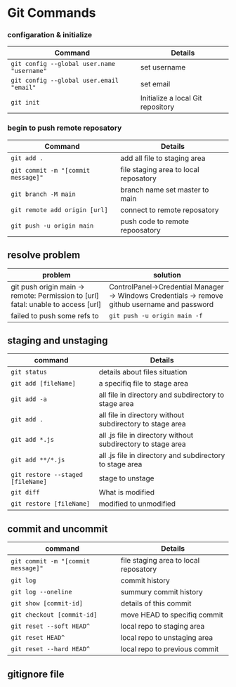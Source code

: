 # Git Commands

### configaration & initialize

| Command | Details |
| ------- | ----------- |
| `git config --global user.name "username"` | set username |
| `git config --global user.email "email"` | set email |
| `git init` | Initialize a local Git repository |


### begin to push remote reposatory

| Command | Details |
| ------- | ----------- |
| `git add .` | add all file to staging area |
| `git commit -m "[commit message]"` | file staging area to local reposatory |
| `git branch -M main` | branch name set master to main |
| `git remote add origin [url]` | connect to remote reposatory |
| `git push -u origin main` | push code to remote repoosatory |


## resolve problem
| problem | solution |
| ------- | -------- |
| git push origin main -> remote: Permission to [url]  fatal: unable to access [url] | ControlPanel->Credential Manager ->   Windows Credentials ->  remove github username and password |
| failed to push some refs to | `git push -u origin main -f` |


## staging and unstaging
| command | Details |
| ------- | ----------- |
| `git status` | details about files situation |
| `git add [fileName]` | a specifiq file to stage area |
| `git add -a` | all file in directory and subdirectory to stage area |
| `git add .` | all file in directory without subdirectory to stage area |
| `git add *.js` | all .js file in directory without subdirectory to stage area |
| `git add **/*.js` | all .js file in directory and subdirectory to stage area |
| `git restore --staged [fileName]` | stage to unstage |
|`git diff` | What is modified |
| `git restore [fileName]` | modified to unmodified |

## commit and uncommit
| command | Details |
| ------- | ------- |
| `git commit -m "[commit message]"` | file staging area to local reposatory |
| `git log` | commit history |
| `git log --oneline` | summury commit history |
| `git show [commit-id]` | details of this commit |
| `git checkout [commit-id]` | move HEAD to specifiq commit |
| `git reset --soft HEAD^` | local repo to staging area |
| `git reset HEAD^` | local repo to unstaging area |
| `git reset --hard HEAD^` | local repo to previous commit |

## gitignore file


